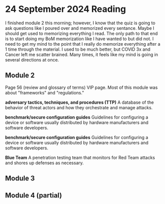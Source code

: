 # 24 September 2024 Reading
I finished module 2 this morning; however, I know that the quiz is going to ask
questions like I poured over and memorized every sentance. Maybe I should get
used to memorizing everything I read. The only path to that end is to start
doing my BoM memorization like I have wanted to but did not. I need to get my
mind to the point that I really do memorize everything after a 1 time through
the material. I used to be much better, but COVID 3x and Cancer left me scatter
brained. Many times, it feels like my mind is going in several directions at
once.


## Module 2
Page 56 (review and glossary of terms) VIP page. Most of this module was about
"frameworks" and "regulations."

**adversary tactics, techniques, and procedures (TTP)** A database of the behavior of threat actors and how they orchestrate and manage attacks.

**benchmark/secure configuration guides** Guidelines for configuring a device or software usually distributed by hardware manufacturers and software developers.

**benchmark/secure configuration guides** Guidelines for configuring a device or software usually distributed by hardware manufacturers and software developers.

**Blue Team** A penetration testing team that monitors for Red Team attacks and shores up defenses as necessary.



## Module 3

## Module 4 (partial)
